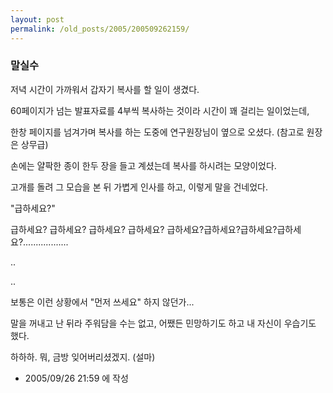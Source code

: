 ```yaml
---
layout: post
permalink: /old_posts/2005/200509262159/
---
```


### 말실수

저녁 시간이 가까워서 갑자기 복사를 할 일이 생겼다.

60페이지가 넘는 발표자료를 4부씩 복사하는 것이라 시간이 꽤 걸리는 일이었는데,

한창 페이지를 넘겨가며 복사를 하는 도중에 연구원장님이 옆으로 오셨다. (참고로 원장은 상무급)

손에는 얄팍한 종이 한두 장을 들고 계셨는데 복사를 하시려는 모양이었다.

고개를 돌려 그 모습을 본 뒤 가볍게 인사를 하고, 이렇게 말을 건네었다.

"급하세요?"

급하세요? 급하세요? 급하세요? 급하세요? 급하세요?급하세요?급하세요?급하세요?..................

..

..

보통은 이런 상황에서 "먼저 쓰세요" 하지 않던가... 

말을 꺼내고 난 뒤라 주워담을 수는 없고, 어쨌든 민망하기도 하고 내 자신이 우습기도 했다.

하하하. 뭐, 금방 잊어버리셨겠지. (설마)






- 2005/09/26 21:59 에 작성
